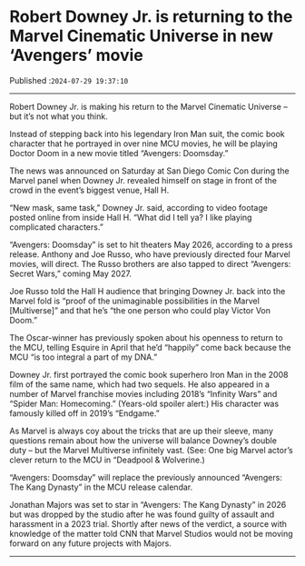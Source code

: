 # Robert Downey Jr. is returning to the Marvel Cinematic Universe in new ‘Avengers’ movie

Published :`2024-07-29 19:37:10`

---

Robert Downey Jr. is making his return to the Marvel Cinematic Universe – but it’s not what you think.

Instead of stepping back into his legendary Iron Man suit, the comic book character that he portrayed in over nine MCU movies, he will be playing Doctor Doom in a new movie titled “Avengers: Doomsday.”

The news was announced on Saturday at San Diego Comic Con during the Marvel panel when Downey Jr. revealed himself on stage in front of the crowd in the event’s biggest venue, Hall H.

“New mask, same task,” Downey Jr. said, according to video footage posted online from inside Hall H. “What did I tell ya? I like playing complicated characters.”

“Avengers: Doomsday” is set to hit theaters May 2026, according to a press release. Anthony and Joe Russo, who have previously directed four Marvel movies, will direct. The Russo brothers are also tapped to direct “Avengers: Secret Wars,” coming May 2027.

Joe Russo told the Hall H audience that bringing Downey Jr. back into the Marvel fold is “proof of the unimaginable possibilities in the Marvel [Multiverse]” and that he’s “the one person who could play Victor Von Doom.”

The Oscar-winner has previously spoken about his openness to return to the MCU, telling Esquire in April that he’d “happily” come back because the MCU “is too integral a part of my DNA.”

Downey Jr. first portrayed the comic book superhero Iron Man in the 2008 film of the same name, which had two sequels. He also appeared in a number of Marvel franchise movies including 2018’s “Infinity Wars” and “Spider Man: Homecoming.” (Years-old spoiler alert:) His character was famously killed off in 2019’s “Endgame.”

As Marvel is always coy about the tricks that are up their sleeve, many questions remain about how the universe will balance Downey’s double duty – but the Marvel Multiverse infinitely vast. (See: One big Marvel actor’s clever return to the MCU in “Deadpool & Wolverine.)

“Avengers: Doomsday” will replace the previously announced “Avengers: The Kang Dynasty” in the MCU release calendar.

Jonathan Majors was set to star in “Avengers: The Kang Dynasty” in 2026 but was dropped by the studio after he was found guilty of assault and harassment in a 2023 trial. Shortly after news of the verdict, a source with knowledge of the matter told CNN that Marvel Studios would not be moving forward on any future projects with Majors.

---

